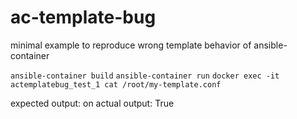 # ac-template-bug
minimal example to reproduce wrong template behavior of ansible-container

`ansible-container build`
`ansible-container run`
`docker exec -it actemplatebug_test_1 cat /root/my-template.conf`

expected output: on
actual output: True
